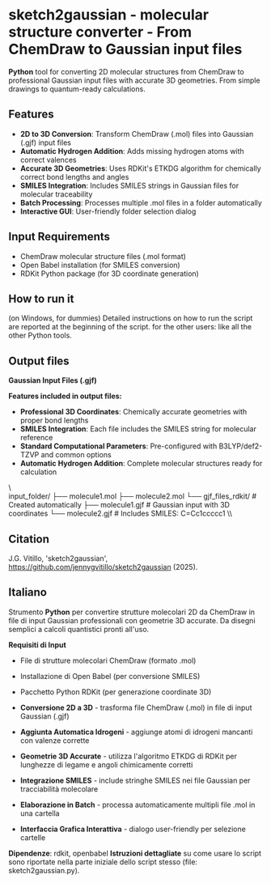 # sketch2gaussian - molecular structure converter - From ChemDraw to Gaussian input files

**Python** tool for converting 2D molecular structures from ChemDraw to professional Gaussian input files with accurate 3D geometries. From simple drawings to quantum-ready calculations.

## Features

- **2D to 3D Conversion**: Transform ChemDraw (.mol) files into Gaussian (.gjf) input files
- **Automatic Hydrogen Addition**: Adds missing hydrogen atoms with correct valences  
- **Accurate 3D Geometries**: Uses RDKit's ETKDG algorithm for chemically correct bond lengths and angles
- **SMILES Integration**: Includes SMILES strings in Gaussian files for molecular traceability
- **Batch Processing**: Processes multiple .mol files in a folder automatically
- **Interactive GUI**: User-friendly folder selection dialog

## Input Requirements
- ChemDraw molecular structure files (.mol format)
- Open Babel installation (for SMILES conversion)
- RDKit Python package (for 3D coordinate generation)

## How to run it
(on Windows, for dummies) Detailed instructions on how to run the script are reported at the beginning of the script.
for the other users: like all the other Python tools.

## Output files
**Gaussian Input Files (.gjf)**

**Features included in output files:**
- **Professional 3D Coordinates**: Chemically accurate geometries with proper bond lengths
- **SMILES Integration**: Each file includes the SMILES string for molecular reference
- **Standard Computational Parameters**: Pre-configured with B3LYP/def2-TZVP and common options
- **Automatic Hydrogen Addition**: Complete molecular structures ready for calculation

\\\
input_folder/
├── molecule1.mol
├── molecule2.mol
└── gjf_files_rdkit/ # Created automatically
├── molecule1.gjf # Gaussian input with 3D coordinates
└── molecule2.gjf # Includes SMILES: C=Cc1ccccc1
\\\

## Citation
J.G. Vitillo, 'sketch2gaussian', https://github.com/jennygvitillo/sketch2gaussian (2025).

## Italiano
Strumento **Python** per convertire strutture molecolari 2D da ChemDraw in file di input Gaussian professionali con geometrie 3D accurate. Da disegni semplici a calcoli quantistici pronti all'uso.

**Requisiti di Input**
- File di strutture molecolari ChemDraw (formato .mol)
- Installazione di Open Babel (per conversione SMILES)
- Pacchetto Python RDKit (per generazione coordinate 3D)

- **Conversione 2D a 3D** - trasforma file ChemDraw (.mol) in file di input Gaussian (.gjf)
- **Aggiunta Automatica Idrogeni** - aggiunge atomi di idrogeni mancanti con valenze corrette
- **Geometrie 3D Accurate** - utilizza l'algoritmo ETKDG di RDKit per lunghezze di legame e angoli chimicamente corretti
- **Integrazione SMILES** - include stringhe SMILES nei file Gaussian per tracciabilità molecolare
- **Elaborazione in Batch** - processa automaticamente multipli file .mol in una cartella
- **Interfaccia Grafica Interattiva** - dialogo user-friendly per selezione cartelle

**Dipendenze**: rdkit, openbabel
**Istruzioni dettagliate** su come usare lo script sono riportate nella parte iniziale dello script stesso (file: sketch2gaussian.py).
